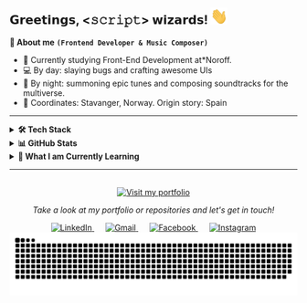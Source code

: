 ## 𝗚𝗿𝗲𝗲𝘁𝗶𝗻𝗴𝘀, <𝚜𝚌𝚛𝚒𝚙𝚝> 𝘄𝗶𝘇𝗮𝗿𝗱𝘀! <img src="https://raw.githubusercontent.com/ABSphreak/ABSphreak/master/gifs/Hi.gif" width="30px">

**👾 About me** **`(Frontend Developer & Music Composer)`**

<!-- TODO: add language flags -->

<!-- <table align="right">
 <tr><td><a href="README.md"><img src="images/us-flag.png" height="13"> English</a></td></tr>
 <tr><td><a href="README_fr.md"><img src="images/fr-flag.png" height="13"> Norsk</a></td></tr>
 <tr><td><a href="README_pt.md"><img src="images/br-flag.png" height="13"> Español</a></td></tr>
</table> -->

- 🌱 Currently studying Front-End Development at\*Noroff.
- 💻 By day: slaying bugs and crafting awesome UIs
- 🎵 By night: summoning epic tunes and composing soundtracks for the multiverse.
- 📍 Coordinates: Stavanger, Norway. Origin story: Spain

<!-- <div align="left">
  <a href="https://www.linkedin.com/in/jes%C3%BAs-alberola-herrero-896b61189/"><img src="https://img.shields.io/badge/linkedin-%230077B5.svg?style=for-the-badge&logo=linkedin&logoColor=white" /></a>&nbsp;&nbsp;&nbsp;&nbsp;
  <a href="mailto:jesusalberola90@gmail.com"><img src="https://img.shields.io/badge/Gmail-D14836?style=for-the-badge&logo=gmail&logoColor=white" /></a>&nbsp;&nbsp;&nbsp;&nbsp;
  <a href="https://www.facebook.com/jesus.alberolaherrero/"><img src="https://img.shields.io/badge/Facebook-%231877F2.svg?style=for-the-badge&logo=Facebook&logoColor=white" /></a>&nbsp;&nbsp;&nbsp;&nbsp;
  <a href="https://www.instagram.com/whispers_piano/"><img src="https://img.shields.io/badge/Instagram-%23E4405F.svg?style=for-the-badge&logo=Instagram&logoColor=white" /></a>&nbsp;&nbsp;&nbsp;&nbsp;
</div> -->

---

<details>
  <summary><b>🛠️ Tech Stack</b></summary>
  </br>

**Front-End Development**

  <div style="display: flex; flex-wrap: wrap; gap: 10px;">
    <img src="https://img.shields.io/badge/html5-%23E34F26.svg?style=for-the-badge&logo=html5&logoColor=white" alt="HTML5" />
    <img src="https://img.shields.io/badge/css3-%231572B6.svg?style=for-the-badge&logo=css3&logoColor=white" alt="CSS3" />
    <img src="https://img.shields.io/badge/javascript-%23323330.svg?style=for-the-badge&logo=javascript&logoColor=%23F7DF1E" alt="JavaScript" />
    <img src="https://img.shields.io/badge/typescript-%23007ACC.svg?style=for-the-badge&logo=typescript&logoColor=white" alt="TypeScript" />
    <img src="https://img.shields.io/badge/react-%2320232a.svg?style=for-the-badge&logo=react&logoColor=%2361DAFB" alt="React" />
    <img src="https://img.shields.io/badge/next-black?style=for-the-badge&logo=next.js&logoColor=white" alt="Next JS" />
    <img src="https://img.shields.io/badge/astro-%232C2052.svg?style=for-the-badge&logo=astro&logoColor=white" alt="Astro" />
    <img src="https://img.shields.io/badge/tailwindcss-%2338B2AC.svg?style=for-the-badge&logo=tailwind-css&logoColor=white" alt="TailwindCSS" />
    <img src="https://img.shields.io/badge/MUI-%230081CB.svg?style=for-the-badge&logo=mui&logoColor=white" alt="MUI" />
    <img src="https://img.shields.io/badge/React_Router-CA4245?style=for-the-badge&logo=react-router&logoColor=white" alt="React Router" />
    <img src="https://img.shields.io/badge/redux-%23593d88.svg?style=for-the-badge&logo=redux&logoColor=white" alt="Redux" />
    <img src="https://img.shields.io/badge/React%20Query-FF4154?style=for-the-badge&logo=react%20query&logoColor=white" alt="React Query" />
    <img src="https://img.shields.io/badge/React%20Hook%20Form-%23EC5990.svg?style=for-the-badge&logo=reacthookform&logoColor=white" alt="React Hook Form" />
  </div>
  <br/>
  
**Back-End Development**

  <div style="display: flex; flex-wrap: wrap; gap: 10px;">
    <img src="https://img.shields.io/badge/Postgres-%23316192.svg?style=for-the-badge&logo=postgresql&logoColor=white" alt="Postgres" />
    <img src="https://img.shields.io/badge/Supabase-3ECF8E?style=for-the-badge&logo=supabase&logoColor=white" alt="Supabase" />
    <img src="https://img.shields.io/badge/sqlite-%2307405e.svg?style=for-the-badge&logo=sqlite&logoColor=white" alt="SQLite" />
  </div>
  <br/>

**Tools & Deployment**

  <div style="display: flex; flex-wrap: wrap; gap: 10px;">
    <img src="https://img.shields.io/badge/Vercel-%23000000.svg?style=for-the-badge&logo=vercel&logoColor=white" alt="Vercel" />
    <img src="https://img.shields.io/badge/Netlify-%23000000.svg?style=for-the-badge&logo=netlify&logoColor=#00C7B7" alt="Netlify" />
    <img src="https://img.shields.io/badge/vite-%23646CFF.svg?style=for-the-badge&logo=vite&logoColor=white" alt="Vite" />
    <img src="https://img.shields.io/badge/pnpm-%234a4a4a.svg?style=for-the-badge&logo=pnpm&logoColor=f69220" alt="PNPM" />
    <img src="https://img.shields.io/badge/NPM-%23CB3837.svg?style=for-the-badge&logo=npm&logoColor=white" alt="NPM" />
  </div>
  <br/>

**Design**

  <div style="display: flex; flex-wrap: wrap; gap: 10px;">
    <img src="https://img.shields.io/badge/adobe%20photoshop-%2331A8FF.svg?style=for-the-badge&logo=adobe%20photoshop&logoColor=white" alt="Adobe Photoshop" />
    <img src="https://img.shields.io/badge/figma-%23F24E1E.svg?style=for-the-badge&logo=figma&logoColor=white" alt="Figma" />
  </div>
</details>

<details>
  <summary><b>📊 GitHub Stats</b></summary>
  <br/>
    <p align="center">
        <img height="160px" src="https://github-readme-stats.vercel.app/api?username=Whisperpiano&show_icons=true&theme=radical" /> <img height="160px" src="https://github-readme-stats.vercel.app/api/top-langs/?username=Whisperpiano&layout=compact&theme=radical" />
    </p>
</details>

<details>
  <summary><b>💬 What I am Currently Learning</b></summary>
  <p>
   
- 🖥️ **TypeScript Mastery**: Focused on becoming really good at TypeScript to write more robust and maintainable code.
- 🧰 **Zod**: Investigating Zod for schema validation in TypeScript, as it's an excellent tool for type-safe validation.
- 🔍 **Backend Exploration**: Diving into backend technologies to build a full-stack skill set, exploring databases, APIs, and server-side development.
  
  </p>
</details>

---

<br>

<div align="center">


  <div>
    <a href="https://jesusalberola.netlify.app/">
    <img src="https://img.shields.io/badge/Portfolio-%23000000.svg?style=for-the-badge&logo=firefox&logoColor=#FF7139" alt="Visit my portfolio">
    </a>
  </div>

  
  <p><i>Take a look at my portfolio or repositories and let's get in touch!</i></p>
  

  <div>
    <a href="https://www.linkedin.com/in/jes%C3%BAs-alberola-herrero-896b61189/">
      <img src="https://img.shields.io/badge/linkedin-%230077B5.svg?style=for-the-badge&logo=linkedin&logoColor=white" alt="LinkedIn">
    </a>&nbsp;&nbsp;&nbsp;&nbsp;
    <a href="mailto:jesusalberola90@gmail.com">
      <img src="https://img.shields.io/badge/Gmail-D14836?style=for-the-badge&logo=gmail&logoColor=white" alt="Gmail">
    </a>&nbsp;&nbsp;&nbsp;&nbsp;
    <a href="https://www.facebook.com/jesus.alberolaherrero/">
      <img src="https://img.shields.io/badge/Facebook-%231877F2.svg?style=for-the-badge&logo=Facebook&logoColor=white" alt="Facebook">
    </a>&nbsp;&nbsp;&nbsp;&nbsp;
    <a href="https://www.instagram.com/whispers_piano/">
      <img src="https://img.shields.io/badge/Instagram-%23E4405F.svg?style=for-the-badge&logo=Instagram&logoColor=white" alt="Instagram">
    </a>
    </br>
  </div>
</div>


<picture>
    <source media="(prefers-color-scheme: dark)" srcset="https://raw.githubusercontent.com/Whisperpiano/Whisperpiano/output/github-snake-dark.svg" />
    <source media="(prefers-color-scheme: light)" srcset="https://raw.githubusercontent.com/Whisperpiano/Whisperpiano/output/github-snake.svg" />
    <img alt="github-snake" src="https://raw.githubusercontent.com/Whisperpiano/Whisperpiano/output/github-snake.svg" />
</picture>



<!-- <div align="center">
  <img src="https://komarev.com/ghpvc/?username=Whisperpiano&style=plastic&label=Profile views"><img>
</div> -->
